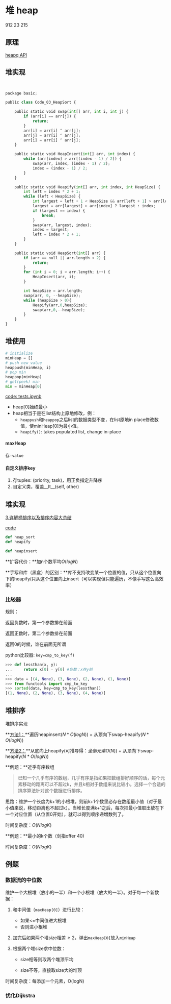# 堆 heap
912 23 215

## 原理

[heapq API](https://docs.python.org/3/library/heapq.html)

## 堆实现

```python


package basic;

public class Code_03_HeapSort {

    public static void swap(int[] arr, int i, int j) {
        if (arr[i] == arr[j]) {
            return;
        }
        arr[i] = arr[i] ^ arr[j];
        arr[j] = arr[i] ^ arr[j];
        arr[i] = arr[i] ^ arr[j];
    }

    public static void HeapInsert(int[] arr, int index) {
        while (arr[index] > arr[(index - 1) / 2]) {
            swap(arr, index, (index - 1) / 2);
            index = (index - 1) / 2;
        }
    }

    public static void Heapify(int[] arr, int index, int HeapSize) {
        int left = index * 2 + 1;
        while (left < HeapSize) {
            int largest = left + 1 < HeapSize && arr[left + 1] > arr[left] ? left + 1 : left;
            largest = arr[largest] > arr[index] ? largest : index;
            if (largest == index) {
                break;
            }
            swap(arr, largest, index);
            index = largest;
            left = index * 2 + 1;
        }
    }

    public static void HeapSort(int[] arr) {
        if (arr == null || arr.length < 2) {
            return;
        }
        for (int i = 0; i < arr.length; i++) {
            HeapInsert(arr, i);
        }

        int heapSize = arr.length;
        swap(arr, 0, --heapSize);
        while (heapSize > 0){
            Heapify(arr,0,heapSize);
            swap(arr,0,--heapSize);
        }
    }
}
```



## 堆使用

```python
# initialize
minHeap = []
# push new value
heappush(minHeap, i)
# pop min
heappop(minHeap)
# get(peek) min
min = minHeap[0]
```

[code: tests.ipynb](../code/tests.ipynb) 

- heap[0]始终最小
- heap相当于是在list结构上原地修改，例：
    - `heappush`和`heappop`之后list的数据类型不变，在list原地in place修改数值，使minHeap[0]为最小值。
    - `heapify()`: takes populated list, change in-place

#### maxHeap

存`-value`

#### 自定义排序key

1) 存tuples: (priority, task)，用正负指定升降序
2) 自定义类，覆盖__lt__(self, other) 

## 堆实现

 [3.详解桶排序以及排序内容大总结](https://www.bilibili.com/video/BV1kQ4y1h7ok?p=4&vd_source=3ee85a74f53c722d5c1f8a852c0c7504)   

 [code](https://github.com/Aaron-TangCode/zuoshen/blob/master/src/com/tanghainlin/basic_class_01/Code_03_HeapSort.java) 



```python
def heap_sort
def heapify

def heapinsert
```

**扩容代价：**加n个数平均$O(logN)$

**手写和库（黑盒）的区别：**库不支持改变某一个位置的值，只从这个位置向下的heapify/只从这个位置向上insert（可以实现但只能遍历，不像手写这么高效率）



### 比较器

规则：

返回负数时，第一个参数排在前面

返回正数时，第二个参数排在前面

返回0的时候，谁在前面无所谓

python比较器: `key=cmp_to_key(f)`

```python
>>> def lessthan(x, y):
...     return x[0] - y[0] #负数：x在y前
... 
>>> data = [(4, None), (3, None), (2, None), (1, None)]
>>> from functools import cmp_to_key
>>> sorted(data, key=cmp_to_key(lessthan))
[(1, None), (2, None), (3, None), (4, None)]
```





## 堆排序

堆排序实现

**<u>方法1：</u>**遍历heapinsert($N*O(logN)$) + 从顶向下swap-heapify($N*O(logN)$)

**<u>方法2：</u>**从底向上heapify(可推导得：$全部元素O(N)$) + 从顶向下swap-heapify($N*O(logN)$)

**例题：**近乎有序数组

> 已知一个几乎有序的数组，几乎有序是指如果把数组排好顺序的话，每个元素移动的距离可以不超过k，并且k相对于数组来说比较小。选择一个合适的排序算法针对这个数据进行排序。

思路：维护一个长度为k+1的小根堆，则前k+1个数里必存在数组最小值（对于最小值来说，移动距离也不超过k）。当堆长度满k+1之后，每次把最小值取出放在下一个对应位置（从位置0开始），就可以得到顺序递增数列了。

时间复杂度：$O(NlogK)$

**例题：**最小的k个数（剑指offer 40)

时间复杂度：$O(NlogK)$

## 例题

### 数据流的中位数

维护一个大根堆（放小的一半）和一个小根堆（放大的一半）。对于每一个新数据：

1. 和中间值（`maxHeap[0]`）进行比较：

   - 如果<=中间值进大根堆
   - 否则进小根堆

2. 加完后如果两个堆size相差$\geq 2$，弹出`maxHeap[0]`放入`minHeap`

3. 根据两个堆size求中位数：

   - size相等则取两个堆顶平均

   - size不等，直接取size大的堆顶

时间复杂度：每添加一个元素，O(logN)

### 优化Dijkstra

